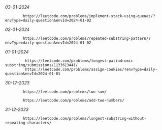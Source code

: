 *03-01-2024*
            
            https://leetcode.com/problems/implement-stack-using-queues/?envType=daily-question&envId=2024-01-02

*02-01-2024* 
            
            https://leetcode.com/problems/repeated-substring-pattern/?envType=daily-question&envId=2024-01-02



*01-01-2024* 
            
             https://leetcode.com/problems/longest-palindromic-substring/submissions/1133613441/
             https://leetcode.com/problems/assign-cookies/?envType=daily-question&envId=2024-01-01



*30-12-2023*   
            
            https://leetcode.com/problems/two-sum/
             
            https://leetcode.com/problems/add-two-numbers/		

*31-12-2023*   
            
            https://leetcode.com/problems/longest-substring-without-repeating-characters/


